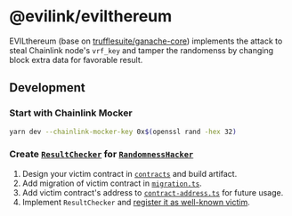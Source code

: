 # @evilink/evilthereum

EVILthereum (base on [trufflesuite/ganache-core](https://github.com/trufflesuite/ganache-core)) implements the attack to steal Chainlink node's `vrf_key` and tamper the randomenss by changing block extra data for favorable result.

## Development

### Start with Chainlink Mocker

```bash
yarn dev --chainlink-mocker-key 0x$(openssl rand -hex 32)
```

### Create [`ResultChecker`](./src/core/randomness-hacker/type.ts#L11) for [`RandomnessHacker`](./src/core/randomness-hacker/index.ts#L22)

1. Design your victim contract in [`contracts`](../../contracts) and build artifact.
2. Add migration of victim contract in [`migration.ts`](src/core/migration.ts).
3. Add victim contract's address to [`contract-address.ts`](../constant/src/contract-address.ts) for future usage.
4. Implement `ResultChecker` and [register it as well-known victim](./src/core/randomness-hacker/index.ts#L73).
